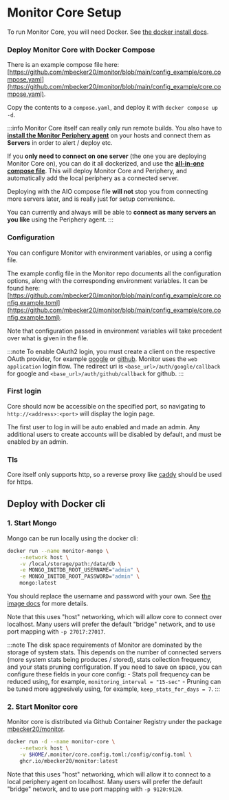 # Monitor Core Setup

To run Monitor Core, you will need Docker. See [the docker install docs](https://docs.docker.com/engine/install/).

### Deploy Monitor Core with Docker Compose

There is an example compose file here: [https://github.com/mbecker20/monitor/blob/main/config_example/core.compose.yaml](https://github.com/mbecker20/monitor/blob/main/config_example/core.compose.yaml).

Copy the contents to a `compose.yaml`, and deploy it with `docker compose up -d`.

:::info
Monitor Core itself can really only run remote builds.
You also have to [**install the Monitor Periphery agent**](/docs/connecting-servers) on your hosts and connect them as **Servers**
in order to alert / deploy etc.

If you **only need to connect on one server** (the one you are deploying Monitor Core on), you can do it all dockerized,
and use the [**all-in-one compose file**](https://github.com/mbecker20/monitor/blob/main/config_example/aio.compose.yaml).
This will deploy Monitor Core and Periphery, and automatically add the local periphery as a connected server. 

Deploying with the AIO compose file **will not** stop you from connecting more servers later, and is really just for setup convenience.

You can currently and always will be able to **connect as many servers an you like** using the Periphery agent. 
:::

### Configuration

You can configure Monitor with environment variables, or using a config file.

The example config file in the Monitor repo documents all the configuration options, along with the corresponding environment variables.
It can be found here: [https://github.com/mbecker20/monitor/blob/main/config_example/core.config.example.toml](https://github.com/mbecker20/monitor/blob/main/config_example/core.config.example.toml).

Note that configuration passed in environment variables will take precedent over what is given in the file.

:::note
To enable OAuth2 login, you must create a client on the respective OAuth provider,
for example [google](https://developers.google.com/identity/protocols/oauth2)
or [github](https://docs.github.com/en/apps/oauth-apps/building-oauth-apps/authorizing-oauth-apps).
Monitor uses the `web application` login flow.
The redirect uri is `<base_url>/auth/google/callback` for google and `<base_url>/auth/github/callback` for github.
:::

### First login

Core should now be accessible on the specified port, so navigating to `http://<address>:<port>` will display the login page.

The first user to log in will be auto enabled and made an admin. Any additional users to create accounts will be disabled by default, and must be enabled by an admin.

### Tls

Core itself only supports http, so a reverse proxy like [caddy](https://caddyserver.com/) should be used for https.

## Deploy with Docker cli

### 1. Start Mongo

Mongo can be run locally using the docker cli:

```sh
docker run --name monitor-mongo \
	--network host \
	-v /local/storage/path:/data/db \
	-e MONGO_INITDB_ROOT_USERNAME="admin" \
	-e MONGO_INITDB_ROOT_PASSWORD="admin" \
	mongo:latest
```

You should replace the username and password with your own.
See [the image docs](https://hub.docker.com/_/mongo) for more details.

Note that this uses "host" networking, which will allow core to connect over localhost.
Many users will prefer the default "bridge" network, and to use port mapping with `-p 27017:27017`.

:::note
The disk space requirements of Monitor are dominated by the storage of system stats.
This depends on the number of connected servers (more system stats being produces / stored), stats collection frequency, and your stats pruning configuration.
If you need to save on space, you can configure these fields in your core config: - Stats poll frequency can be reduced using, for example, `monitoring_interval = "15-sec"` - Pruning can be tuned more aggresively using, for example, `keep_stats_for_days = 7`.
:::

### 2. Start Monitor core

Monitor core is distributed via Github Container Registry under the package [mbecker20/monitor](https://github.com/mbecker20/monitor/pkgs/container/monitor).

```sh
docker run -d --name monitor-core \
	--network host \
	-v $HOME/.monitor/core.config.toml:/config/config.toml \
	ghcr.io/mbecker20/monitor:latest
```

Note that this uses "host" networking, which will allow it to connect to a local periphery agent on localhost.
Many users will prefer the default "bridge" network, and to use port mapping with `-p 9120:9120`.
